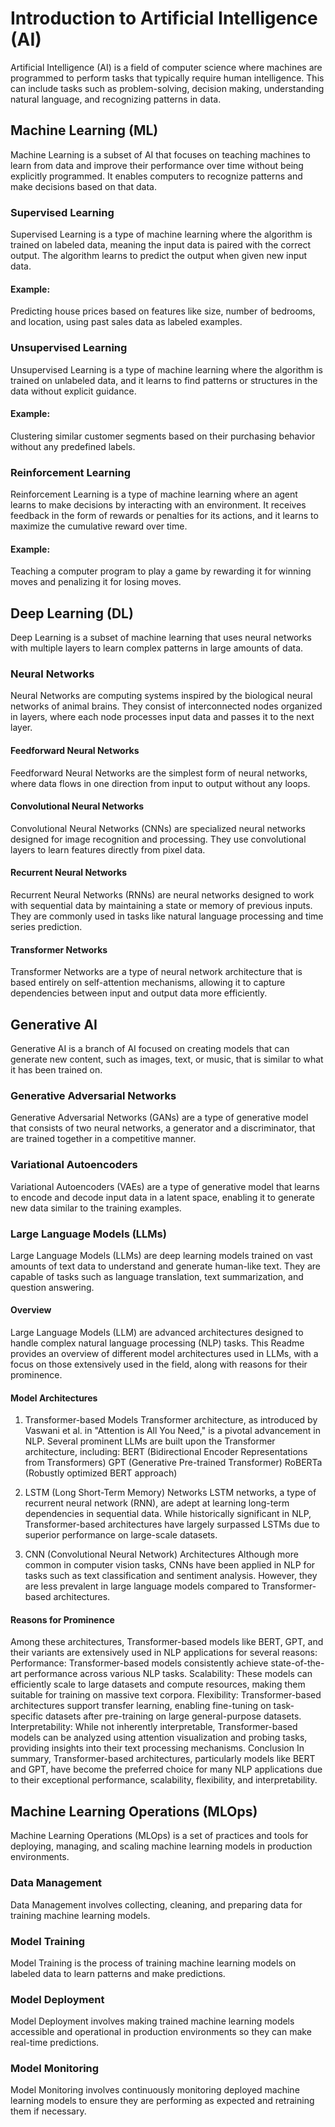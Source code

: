 # Introduction to Artificial Intelligence (AI)
Artificial Intelligence (AI) is a field of computer science where machines are programmed to perform tasks that typically require human intelligence. This can include tasks such as problem-solving, decision making, understanding natural language, and recognizing patterns in data.

## Machine Learning (ML)
Machine Learning is a subset of AI that focuses on teaching machines to learn from data and improve their performance over time without being explicitly programmed. It enables computers to recognize patterns and make decisions based on that data.

### Supervised Learning
Supervised Learning is a type of machine learning where the algorithm is trained on labeled data, meaning the input data is paired with the correct output. The algorithm learns to predict the output when given new input data.

#### Example:
Predicting house prices based on features like size, number of bedrooms, and location, using past sales data as labeled examples.

### Unsupervised Learning

Unsupervised Learning is a type of machine learning where the algorithm is trained on unlabeled data, and it learns to find patterns or structures in the data without explicit guidance.

#### Example:
Clustering similar customer segments based on their purchasing behavior without any predefined labels.

### Reinforcement Learning

Reinforcement Learning is a type of machine learning where an agent learns to make decisions by interacting with an environment. It receives feedback in the form of rewards or penalties for its actions, and it learns to maximize the cumulative reward over time.

#### Example:
Teaching a computer program to play a game by rewarding it for winning moves and penalizing it for losing moves.

## Deep Learning (DL)
Deep Learning is a subset of machine learning that uses neural networks with multiple layers to learn complex patterns in large amounts of data.

### Neural Networks
Neural Networks are computing systems inspired by the biological neural networks of animal brains. They consist of interconnected nodes organized in layers, where each node processes input data and passes it to the next layer.

#### Feedforward Neural Networks
Feedforward Neural Networks are the simplest form of neural networks, where data flows in one direction from input to output without any loops.

#### Convolutional Neural Networks
Convolutional Neural Networks (CNNs) are specialized neural networks designed for image recognition and processing. They use convolutional layers to learn features directly from pixel data.

#### Recurrent Neural Networks
Recurrent Neural Networks (RNNs) are neural networks designed to work with sequential data by maintaining a state or memory of previous inputs. They are commonly used in tasks like natural language processing and time series prediction.

#### Transformer Networks
Transformer Networks are a type of neural network architecture that is based entirely on self-attention mechanisms, allowing it to capture dependencies between input and output data more efficiently.

## Generative AI
Generative AI is a branch of AI focused on creating models that can generate new content, such as images, text, or music, that is similar to what it has been trained on.

### Generative Adversarial Networks
Generative Adversarial Networks (GANs) are a type of generative model that consists of two neural networks, a generator and a discriminator, that are trained together in a competitive manner.

### Variational Autoencoders
Variational Autoencoders (VAEs) are a type of generative model that learns to encode and decode input data in a latent space, enabling it to generate new data similar to the training examples.

### Large Language Models (LLMs)
Large Language Models (LLMs) are deep learning models trained on vast amounts of text data to understand and generate human-like text. They are capable of tasks such as language translation, text summarization, and question answering.

#### Overview
Large Language Models (LLM) are advanced architectures designed to handle complex natural language processing (NLP) tasks. This Readme provides an overview of different model architectures used in LLMs, with a focus on those extensively used in the field, along with reasons for their prominence.

#### Model Architectures
1. Transformer-based Models
Transformer architecture, as introduced by Vaswani et al. in "Attention is All You Need," is a pivotal advancement in NLP. Several prominent LLMs are built upon the Transformer architecture, including:
BERT (Bidirectional Encoder Representations from Transformers)
GPT (Generative Pre-trained Transformer)
RoBERTa (Robustly optimized BERT approach)

2. LSTM (Long Short-Term Memory) Networks
LSTM networks, a type of recurrent neural network (RNN), are adept at learning long-term dependencies in sequential data. While historically significant in NLP, Transformer-based architectures have largely surpassed LSTMs due to superior performance on large-scale datasets.

3. CNN (Convolutional Neural Network) Architectures
Although more common in computer vision tasks, CNNs have been applied in NLP for tasks such as text classification and sentiment analysis. However, they are less prevalent in large language models compared to Transformer-based architectures.

#### Reasons for Prominence
Among these architectures, Transformer-based models like BERT, GPT, and their variants are extensively used in NLP applications for several reasons:
Performance: Transformer-based models consistently achieve state-of-the-art performance across various NLP tasks.
Scalability: These models can efficiently scale to large datasets and compute resources, making them suitable for training on massive text corpora.
Flexibility: Transformer-based architectures support transfer learning, enabling fine-tuning on task-specific datasets after pre-training on large general-purpose datasets.
Interpretability: While not inherently interpretable, Transformer-based models can be analyzed using attention visualization and probing tasks, providing insights into their text processing mechanisms.
Conclusion
In summary, Transformer-based architectures, particularly models like BERT and GPT, have become the preferred choice for many NLP applications due to their exceptional performance, scalability, flexibility, and interpretability.



## Machine Learning Operations (MLOps)
Machine Learning Operations (MLOps) is a set of practices and tools for deploying, managing, and scaling machine learning models in production environments.

### Data Management
Data Management involves collecting, cleaning, and preparing data for training machine learning models.

### Model Training
Model Training is the process of training machine learning models on labeled data to learn patterns and make predictions.

### Model Deployment
Model Deployment involves making trained machine learning models accessible and operational in production environments so they can make real-time predictions.

### Model Monitoring
Model Monitoring involves continuously monitoring deployed machine learning models to ensure they are performing as expected and retraining them if necessary.
